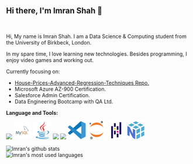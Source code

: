 ## Hi there, I'm Imran Shah 👋
<br/>

Hi, My name is Imran Shah. I am a Data Science & Computing student from the University of Birkbeck, London.

In my spare time, I love learning new technologies. Besides programming, I enjoy video games and working out.

Currently focusing on:
*   [House-Prices-Advanced-Regression-Techniques Repo.](https://github.com/supermanimmy/House-Prices-Advanced-Regression-Techniques")
*  Microsoft Azure AZ-900 Certification.
*  Salesforce Admin Certification.
*  Data Engineering Bootcamp with QA Ltd.

**Language and Tools:** 

<code><img height="50" src="https://github.com/konpa/devicon/blob/master/icons/python/python-original.svg"></code>
<code><img height="50" src="https://raw.githubusercontent.com/github/explore/80688e429a7d4ef2fca1e82350fe8e3517d3494d/topics/mysql/mysql.png"></code>
<code><img height='50' src='https://github.com/devicons/devicon/blob/master/icons/java/java-original.svg'></code>
<code><img height="50" src="https://github.com/konpa/devicon/blob/master/icons/html5/html5-original.svg"></code>
<code><img height="50" src="https://github.com/konpa/devicon/blob/master/icons/css3/css3-original.svg"></code>
<code><img height="50" src="https://github.com/devicons/devicon/blob/master/icons/vscode/vscode-original.svg"></code>
<code><img height='50' src='https://github.com/devicons/devicon/blob/master/icons/jupyter/jupyter-original.svg'></code>
<code><img height='50' src='https://github.com/devicons/devicon/blob/master/icons/pandas/pandas-original.svg'></code>
<code><img height='50' src='https://github.com/devicons/devicon/blob/master/icons/numpy/numpy-original.svg'></code>

![Imran's github stats](https://github-readme-stats.vercel.app/api?username=supermanimmy&show_icons=true&theme=tokyonight)<br>
![Imran's most used languages](https://github-readme-stats.vercel.app/api/top-langs/?username=supermanimmy&theme=tokyonight)
